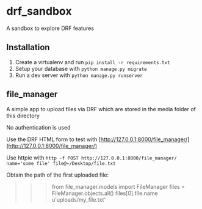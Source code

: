 # drf_sandbox

A sandbox to explore DRF features

## Installation

1. Create a virtualenv and run `pip install -r requirements.txt`
2. Setup your database with `python manage.py migrate`
3. Run a dev server with `python manage.py runserver`

## file_manager

A simple app to upload files via DRF which are stored in the media folder of this directory

No authentication is used

Use the DRF HTML form to test with [http://127.0.0.1:8000/file_manager/](http://127.0.0.1:8000/file_manager/)

Use httpie with `http -f POST http://127.0.0.1:8000/file_manager/ name='some file' file@~/Desktop/file.txt`

Obtain the path of the first uploaded file:

>>> from file_manager.models import FileManager
>>> files = FileManager.objects.all()
>>> files[0].file.name
u'uploads/my_file.txt'
